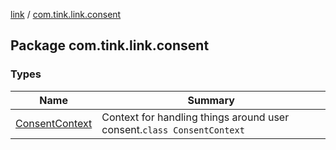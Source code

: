 [link](../index.md) / [com.tink.link.consent](./index.md)

## Package com.tink.link.consent

### Types

| Name | Summary |
|---|---|
| [ConsentContext](-consent-context/index.md) | Context for handling things around user consent.`class ConsentContext` |
